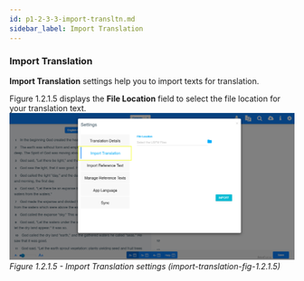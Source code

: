 ```yaml
---
id: p1-2-3-3-import-transltn.md
sidebar_label: Import Translation
---
```


### Import Translation

**Import Translation** settings help you to import texts for translation.

Figure 1.2.1.5 displays the **File Location** field to select the file location for your translation text.
![alt text](../../../../../../static/AutographaLiveImages/Getting_Started/import-translation-fig-1.2.1.5.jpg 'Import Translation settings')
_Figure 1.2.1.5 - Import Translation settings (import-translation-fig-1.2.1.5)_
